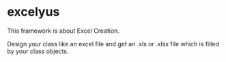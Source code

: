 # excelyus

This framework is about Excel Creation.

Design your class like an excel file and get an .xls or .xlsx file which is filled by your class objects.
